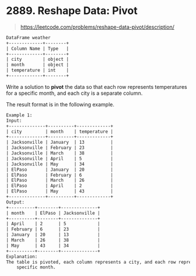# 2889. Reshape Data: Pivot

> <https://leetcode.com/problems/reshape-data-pivot/description/>

```txt
DataFrame weather
+-------------+--------+
| Column Name | Type   |
+-------------+--------+
| city        | object |
| month       | object |
| temperature | int    |
+-------------+--------+
```

Write a solution to **pivot** the data so that each row represents temperatures
for a specific month, and each city is a separate column.

The result format is in the following example.

```txt
Example 1:
Input:
+--------------+----------+-------------+
| city         | month    | temperature |
+--------------+----------+-------------+
| Jacksonville | January  | 13          |
| Jacksonville | February | 23          |
| Jacksonville | March    | 38          |
| Jacksonville | April    | 5           |
| Jacksonville | May      | 34          |
| ElPaso       | January  | 20          |
| ElPaso       | February | 6           |
| ElPaso       | March    | 26          |
| ElPaso       | April    | 2           |
| ElPaso       | May      | 43          |
+--------------+----------+-------------+
Output:
+----------+--------+--------------+
| month    | ElPaso | Jacksonville |
+----------+--------+--------------+
| April    | 2      | 5            |
| February | 6      | 23           |
| January  | 20     | 13           |
| March    | 26     | 38           |
| May      | 43     | 34           |
+----------+--------+--------------+
Explanation:
The table is pivoted, each column represents a city, and each row represents a
    specific month.
```
